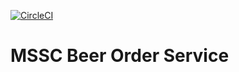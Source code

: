 [![CircleCI](https://circleci.com/gh/pjsdevcom/mssc-beer-order-service.svg?style=svg)](https://circleci.com/gh/pjsdevcom/mssc-beer-order-service)

# MSSC Beer Order Service